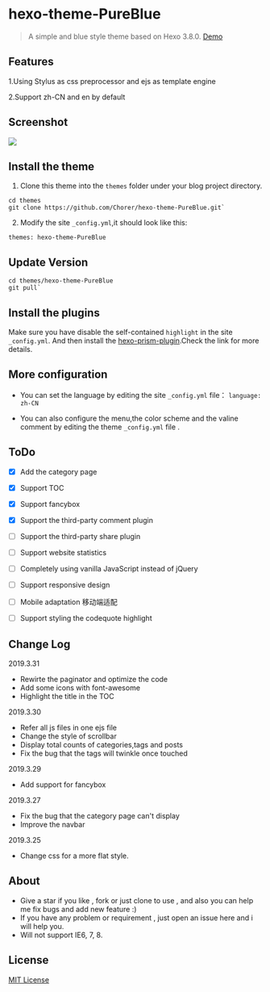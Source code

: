 # hexo-theme-PureBlue


>A simple and blue style theme based on Hexo 3.8.0. [Demo](https://chorer.github.io/)

## Features 

1.Using Stylus as css preprocessor and ejs as template engine

2.Support zh-CN and en by default


## Screenshot 

![](https://myblog-1258623898.cos.ap-chengdu.myqcloud.com/pb.png)


## Install the theme

1. Clone this theme into the `themes` folder under your blog project directory.
```
cd themes
git clone https://github.com/Chorer/hexo-theme-PureBlue.git`
```
2. Modify the site `_config.yml`,it should look like this:
```
themes: hexo-theme-PureBlue
```

## Update Version
```
cd themes/hexo-theme-PureBlue
git pull`
```
## Install the plugins 

Make sure you have disable the self-contained `highlight` in the site `_config.yml`.
And then install the [hexo-prism-plugin](https://github.com/ele828/hexo-prism-plugin).Check the link for more details.


## More configuration 

* You can set the language by editing the site `_config.yml` file：
`language: zh-CN`

* You can also configure the menu,the color scheme and the valine comment by editing the theme `_config.yml` file .

## ToDo

- [x] Add the category page  
- [x] Support TOC  
- [x] Support fancybox  
- [x] Support the third-party comment plugin  
- [ ] Support the third-party share plugin  
- [ ] Support website statistics 
- [ ] Completely using vanilla JavaScript instead of jQuery 
- [ ] Support responsive design 
- [ ] Mobile adaptation 移动端适配
- [ ] Support styling the codequote highlight 



## Change Log

2019.3.31
* Rewirte the paginator and optimize the code
* Add some icons with font-awesome
* Highlight the title in the TOC

2019.3.30
* Refer all js files in one ejs file
* Change the style of scrollbar
* Display total counts of categories,tags and posts
* Fix the bug that the tags will twinkle once touched

2019.3.29
* Add support for fancybox

2019.3.27
* Fix the bug that the category page can't display
* Improve the navbar

2019.3.25
* Change css for a more flat style.  

## About
* Give a star if you like , fork or just clone to use , and also you can help me fix bugs and add new feature :)
* If you have any problem or requirement , just open an issue here and i will help you.
* Will not support IE6, 7, 8.

## License  

[MIT License](https://github.com/Chorer/hexo-theme-PureBlue/blob/master/LICENSE)
